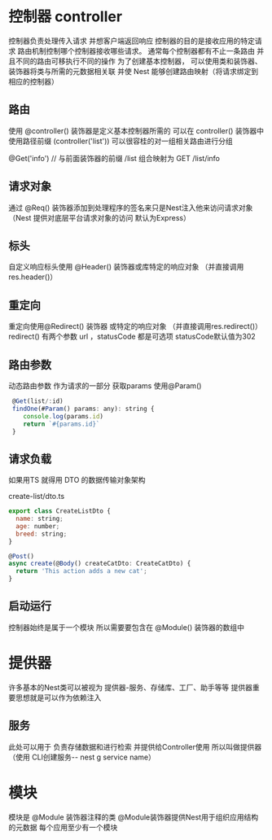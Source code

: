 # 控制器 controller
控制器负责处理传入请求 并想客户端返回响应
控制器的目的是接收应用的特定请求 路由机制控制哪个控制器接收哪些请求。 通常每个控制器都有不止一条路由 并且不同的路由可移执行不同的操作
为了创建基本控制器， 可以使用类和装饰器、 装饰器将类与所需的元数据相关联 并使 Nest 能够创建路由映射（将请求绑定到相应的控制器）

## 路由
使用 @controller() 装饰器是定义基本控制器所需的 可以在 controller() 装饰器中使用路径前缀 (controller('list')) 可以很容桂的对一组相关路由进行分组

 @Get('info') // 与前面装饰器的前缀 /list 组合映射为 GET /list/info 

## 请求对象
通过 @Req() 装饰器添加到处理程序的签名来只是Nest注入他来访问请求对象 （Nest 提供对底层平台请求对象的访问 默认为Express）

## 标头
自定义响应标头使用 @Header() 装饰器或库特定的响应对象 （并直接调用res.header()）

## 重定向
重定向使用@Redirect() 装饰器 或特定的响应对象 （并直接调用res.redirect()）
redirect() 有两个参数 url ，statusCode 都是可选项 statusCode默认值为302

## 路由参数 
动态路由参数 作为请求的一部分 获取params 使用@Param()
``` javascript
 @Get(list/:id) 
 findOne(#Param() params: any): string {
    console.log(params.id)
    return `#{params.id}`
 }
 ```

## 请求负载
如果用TS 就得用 DTO 的数据传输对象架构

create-list/dto.ts

``` javascript
export class CreateListDto {
  name: string;
  age: number;
  breed: string;
}

@Post()
async create(@Body() createCatDto: CreateCatDto) {
  return 'This action adds a new cat';
}
```

## 启动运行
控制器始终是属于一个模块 所以需要要包含在 @Module() 装饰器的数组中


# 提供器
许多基本的Nest类可以被视为 提供器-服务、存储库、工厂、助手等等 提供器重要思想就是可以作为依赖注入

## 服务
此处可以用于 负责存储数据和进行检索 并提供给Controller使用 所以叫做提供器
（使用 CLI创建服务-- nest g service name）



# 模块
模块是 @Module 装饰器注释的类 @Module装饰器提供Nest用于组织应用结构的元数据
每个应用至少有一个模块

